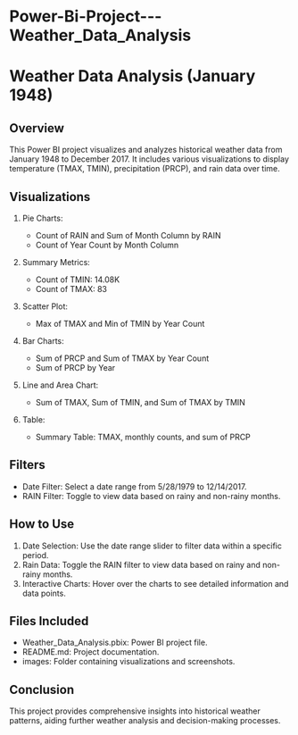 # Power-Bi-Project---Weather_Data_Analysis

# Weather Data Analysis (January 1948)

## Overview

This Power BI project visualizes and analyzes historical weather data from January 1948 to December 2017. It includes various visualizations to display temperature (TMAX, TMIN), precipitation (PRCP), and rain data over time.

## Visualizations

1. Pie Charts:
   - Count of RAIN and Sum of Month Column by RAIN
   - Count of Year Count by Month Column

2. Summary Metrics:
   - Count of TMIN: 14.08K
   - Count of TMAX: 83

3. Scatter Plot:
   - Max of TMAX and Min of TMIN by Year Count

4. Bar Charts:
   - Sum of PRCP and Sum of TMAX by Year Count
   - Sum of PRCP by Year

5. Line and Area Chart:
   - Sum of TMAX, Sum of TMIN, and Sum of TMAX by TMIN

6. Table:
   - Summary Table: TMAX, monthly counts, and sum of PRCP

## Filters

- Date Filter: Select a date range from 5/28/1979 to 12/14/2017.
- RAIN Filter: Toggle to view data based on rainy and non-rainy months.

## How to Use

1. Date Selection: Use the date range slider to filter data within a specific period.
2. Rain Data: Toggle the RAIN filter to view data based on rainy and non-rainy months.
3. Interactive Charts: Hover over the charts to see detailed information and data points.

## Files Included

- Weather_Data_Analysis.pbix: Power BI project file.
- README.md: Project documentation.
- images: Folder containing visualizations and screenshots.

## Conclusion

This project provides comprehensive insights into historical weather patterns, aiding further weather analysis and decision-making processes.

